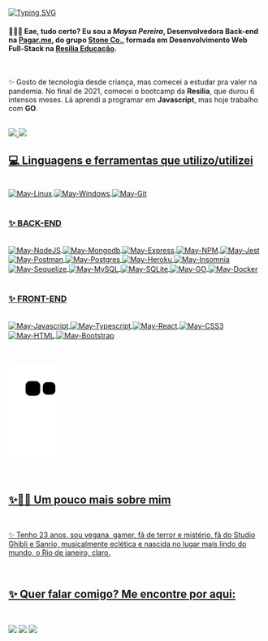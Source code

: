 [![Typing SVG](https://readme-typing-svg.herokuapp.com?color=FFC0CB&lines=Seja+bem-vindo(a)+ao+meu+perfil!+%F0%9F%91%8B)](https://git.io/typing-svg)

#### 👩🏻‍💻 Eae, tudo certo? Eu sou a _Maysa Pereira_, Desenvolvedora Back-end na **[Pagar.me](https://github.com/pagarme)**, do grupo **[Stone Co.](https://stone.co/)**, formada em Desenvolvimento Web Full-Stack na **[Resilia Educação](https://www.resilia.com.br/)**. 

<br>

✨ Gosto de tecnologia desde criança, mas comecei a estudar pra valer na pandemia. No final de 2021, comecei o bootcamp da **Resilia**, que durou 6 intensos meses. Lá aprendi a programar em **Javascript**, mas hoje trabalho com **GO**.

<br>

<div>
  <a href="https://github.com/maysapereira">
<img height="150em" src="https://github-readme-stats.vercel.app/api?username=maysapereira&show_icons=true&theme=radical&include_all_comits=true&count_private=true"/>
<img height="150em" src="https://github-readme-stats.vercel.app/api/top-langs/?username=maysapereira&layout=compact&langs_count=16&theme=radical&count_private=true&hide=shell,dockerfile,procfile"/>
</div>
  
 <h2 align="left"> 💻 Linguagens e ferramentas que utilizo/utilizei </h2>
  
  <br>
 
 <img align="center" alt="May-Linux" src="https://img.shields.io/badge/Linux-20232A?style=for-the-badge&logo=linux&logoColor=FCC624">
   <img align="center" alt="May-Windows" src="https://img.shields.io/badge/Windows-20232A?style=for-the-badge&logo=windows&logoColor=white">
 <img align="center" alt="May-Git" src="https://img.shields.io/badge/Git-20232A?style=for-the-badge&logo=git&logoColor=E94E31">

  <br>
  <br>
  
 <h3 align="left"> ✨ BACK-END</h3>
  
  <br>
  
 <img align="center" alt="May-NodeJS" src="https://img.shields.io/badge/Node.js-20232A?style=for-the-badge&logo=nodedotjs&logoColor=339933" />
 <img align="center" alt="May-Mongodb" src="https://img.shields.io/badge/MongoDB-20232A?style=for-the-badge&logo=mongodb&logoColor=118d4d">
 <img align="center" alt="May-Express" src="https://img.shields.io/badge/Express-20232A?style=for-the-badge&logo=express&logoColor=white">
 <img align="center" alt="May-NPM" src="https://img.shields.io/badge/NPM-20232A?style=for-the-badge&logo=npm&logoColor=CB3837" />
 <img align="center" alt="May-Jest" src="https://img.shields.io/badge/Jest-20232A?style=for-the-badge&logo=mongodb&logoColor=C21325">
 <img align="center" alt="May-Postman" src="https://img.shields.io/badge/Postman-20232A?style=for-the-badge&logo=postman&logoColor=EF5B25">
 <img align="center" alt="May-Postgres" src="https://img.shields.io/badge/postgres-20232A?style=for-the-badge&logo=postgresql&logoColor=cc3b03">
 <img align="center" alt="May-Heroku" src="https://img.shields.io/badge/heroku-20232A?style=for-the-badge&logo=heroku&logoColor=430098">
 <img align="center" alt="May-Insomnia" src="https://img.shields.io/badge/Insomnia-20232A?style=for-the-badge&logo=insomnia&logoColor=5445b4" />
 <img align="center" alt="May-Sequelize" src="https://img.shields.io/badge/Sequelize-20232A?style=for-the-badge&logo=sequelize&logoColor=2c3864" />
 <img align="center" alt="May-MySQL" src="https://img.shields.io/badge/MySQL-20232A?style=for-the-badge&logo=mysql&logoColor=1d4a65" />
 <img align="center" alt="May-SQLite" src="https://img.shields.io/badge/SQLite-20232A?style=for-the-badge&logo=sqlite&logoColor=3798d4" />
 <img align="center" alt="May-GO" src="https://img.shields.io/badge/golang-20232A?style=for-the-badge&logo=go&logoColor=2392E6" />
 <img align="center" alt="May-Docker" src="https://img.shields.io/badge/Docker-20232A?style=for-the-badge&logo=docker&logoColor=2392E6" />


  <br>
  <br>

 <h3 align="left"> ✨ FRONT-END</h3>
  
  <br>
 <img align="center" alt="May-Javascript" src="https://img.shields.io/badge/Javascript-20232A?style=for-the-badge&logo=javascript&logoColor=F7DF1E" />
 <img align="center" alt="May-Typescript" src="https://img.shields.io/badge/Typescript-20232A?style=for-the-badge&logo=typescript&logoColor=61DAFB" />
 <img align="center" alt="May-React" src="https://img.shields.io/badge/React-20232A?style=for-the-badge&logo=react&logoColor=61DAFB" />
 <img align="center" alt="May-CSS3" src="https://img.shields.io/badge/CSS3-20232A?style=for-the-badge&logo=css3&logoColor=61DAFB" />
 <img align="center" alt="May-HTML" src="https://img.shields.io/badge/HTML5-20232A?style=for-the-badge&logo=html5&logoColor=e34f26" />
 <img align="center" alt="May-Bootstrap" src="https://img.shields.io/badge/Bootstrap-20232A?style=for-the-badge&logo=bootstrap&logoColor=523a76" />
  
  <br>
  <br>
  
  <br>
 
 ![Snake animation](https://github.com/maysapereira/maysapereira/blob/output/github-contribution-grid-snake.svg)
 
<br>

<h2 align="left">✨👩🏻 Um pouco mais sobre mim </h2>

<br>

<p>✨ Tenho 23 anos, sou vegana, gamer, fã de terror e mistério, fã do Studio Ghibli e Sanrio, musicalmente eclética e nascida no lugar mais lindo do mundo, o Rio de janeiro, claro.<p>

<br>


<h2 align="left">✨ Quer falar comigo? Me encontre por aqui: </h2>
  
  <br>

<a href="https://www.linkedin.com/in/maysa-pereira/"><img src="https://img.shields.io/badge/LinkedIn-0077B5?style=for-the-badge&logo=linkedin&logoColor=white" target="_blank"></a>
<a href="mailto:maysalvespereira@gmail.com"><img src="https://img.shields.io/badge/Gmail-D14836?style=for-the-badge&logo=gmail&logoColor=white" target="_blank"></a> ![](https://dcbadge.vercel.app/api/shield/901494336196317194)
